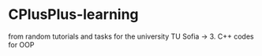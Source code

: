 # CPlusPlus-learning
from random tutorials
and tasks for the university TU Sofia ->  3. C++ codes for OOP
